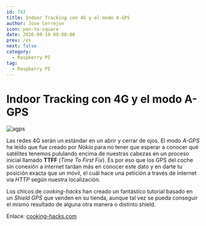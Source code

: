 ```yaml
---
id: 742
title: Indoor Tracking con 4G y el modo A-GPS
author: Jose Cerrejon
icon: pen-to-square
date: 2016-09-19 09:00:00
prev: /es
next: false
category:
  - Raspberry PI
tag:
  - Raspberry PI
---
```


# Indoor Tracking con 4G y el modo A-GPS

![agps](/images/2016/09/agps.png)

Las redes 4G serán un estándar en un abrir y cerrar de ojos. El modo *A-GPS* he leído que fue creado por *Nokia* para no tener que esperar a conocer qué satélites tenemos pululando encima de nuestras cabezas en un proceso inicial llamado **TTFF** (*Time To First Fix*). Es por eso que los GPS del coche sin conexión a internet tardan más en conocer este dato y en darte tu posición exacta que un móvil, el cuál hace una petición a través de internet via *HTTP* según nuestra localización.

Los chicos de *cooking-hacks* han creado un fantástico tutorial basado en un *Shield GPS* que venden en su tienda, aunque tal vez se pueda conseguir el mismo resultado de alguna otra manera o distinto shield.

Enlace: [cooking-hacks.com](https://www.cooking-hacks.com/blog/indoor-tracking-using-4g-and-a-gps-mode-with-arduino-and-raspberry-pi-geo-location/)